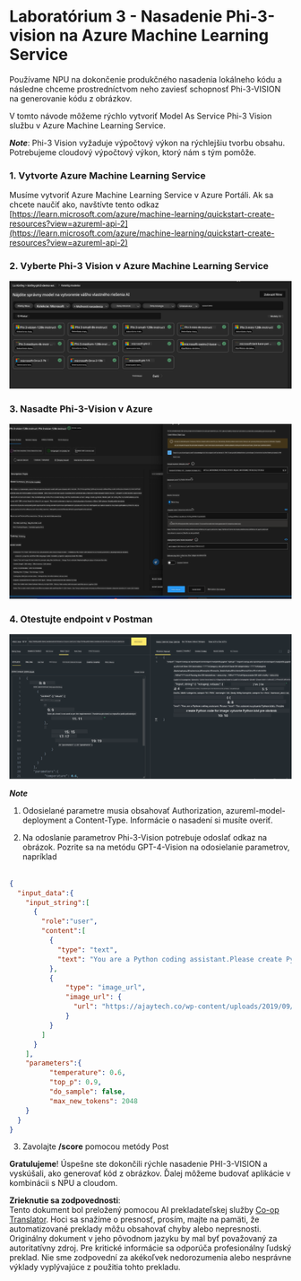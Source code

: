 <!--
CO_OP_TRANSLATOR_METADATA:
{
  "original_hash": "20cb4e6ac1686248e8be913ccf6c2bc2",
  "translation_date": "2025-05-09T19:45:09+00:00",
  "source_file": "md/02.Application/02.Code/Phi3/VSCodeExt/HOL/Apple/03.DeployPhi3VisionOnAzure.md",
  "language_code": "sk"
}
-->
# **Laboratórium 3 - Nasadenie Phi-3-vision na Azure Machine Learning Service**

Používame NPU na dokončenie produkčného nasadenia lokálneho kódu a následne chceme prostredníctvom neho zaviesť schopnosť Phi-3-VISION na generovanie kódu z obrázkov.

V tomto návode môžeme rýchlo vytvoriť Model As Service Phi-3 Vision službu v Azure Machine Learning Service.

***Note***: Phi-3 Vision vyžaduje výpočtový výkon na rýchlejšiu tvorbu obsahu. Potrebujeme cloudový výpočtový výkon, ktorý nám s tým pomôže.


### **1. Vytvorte Azure Machine Learning Service**

Musíme vytvoriť Azure Machine Learning Service v Azure Portáli. Ak sa chcete naučiť ako, navštívte tento odkaz [https://learn.microsoft.com/azure/machine-learning/quickstart-create-resources?view=azureml-api-2](https://learn.microsoft.com/azure/machine-learning/quickstart-create-resources?view=azureml-api-2)


### **2. Vyberte Phi-3 Vision v Azure Machine Learning Service**

![Catalog](../../../../../../../../../translated_images/vison_catalog.e04e9e5f2b6ff115fff30e793e54e617da07251c7b192e1a68e6b050917f45aa.sk.png)


### **3. Nasadte Phi-3-Vision v Azure**


![Deploy](../../../../../../../../../translated_images/vision_deploy.c0582d08b5d49675c643f3bedc04ae106957304f3cd4702406fa08bea80ba213.sk.png)


### **4. Otestujte endpoint v Postman**


![Test](../../../../../../../../../translated_images/vision_test.fb4ff33607077153c7b5dcf37648dc5a9cb550824aeba89963e6b270314fc554.sk.png)


***Note***

1. Odosielané parametre musia obsahovať Authorization, azureml-model-deployment a Content-Type. Informácie o nasadení si musíte overiť.

2. Na odoslanie parametrov Phi-3-Vision potrebuje odoslať odkaz na obrázok. Pozrite sa na metódu GPT-4-Vision na odosielanie parametrov, napríklad

```json

{
  "input_data":{
    "input_string":[
      {
        "role":"user",
        "content":[ 
          {
            "type": "text",
            "text": "You are a Python coding assistant.Please create Python code for image "
          },
          {
              "type": "image_url",
              "image_url": {
                "url": "https://ajaytech.co/wp-content/uploads/2019/09/index.png"
              }
          }
        ]
      }
    ],
    "parameters":{
          "temperature": 0.6,
          "top_p": 0.9,
          "do_sample": false,
          "max_new_tokens": 2048
    }
  }
}

```

3. Zavolajte **/score** pomocou metódy Post

**Gratulujeme**! Úspešne ste dokončili rýchle nasadenie PHI-3-VISION a vyskúšali, ako generovať kód z obrázkov. Ďalej môžeme budovať aplikácie v kombinácii s NPU a cloudom.

**Zrieknutie sa zodpovednosti**:  
Tento dokument bol preložený pomocou AI prekladateľskej služby [Co-op Translator](https://github.com/Azure/co-op-translator). Hoci sa snažíme o presnosť, prosím, majte na pamäti, že automatizované preklady môžu obsahovať chyby alebo nepresnosti. Originálny dokument v jeho pôvodnom jazyku by mal byť považovaný za autoritatívny zdroj. Pre kritické informácie sa odporúča profesionálny ľudský preklad. Nie sme zodpovední za akékoľvek nedorozumenia alebo nesprávne výklady vyplývajúce z použitia tohto prekladu.